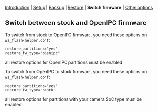 [Introduction](README.md) | [Setup](README_setup.md) | [Backup](README_backup.md) | [Restore](README_restore.md) | **Switch firmware** | [Other options](README_boot_img_next_boot.md)

## Switch between stock and OpenIPC firmware
To switch from stock to OpenIPC firmware, you need these options on `wz_flash-helper.conf`:
```
restore_partitions="yes"
restore_fw_type="openipc"
```
all restore options for OpenIPC partitions must be enabled

To switch from OpenIPC to stock firmware, you need these options on `wz_flash-helper.conf`:
```
restore_partitions="yes"
restore_fw_type="stock"
```
all restore options for partitions with your camera SoC type must be enabled.

